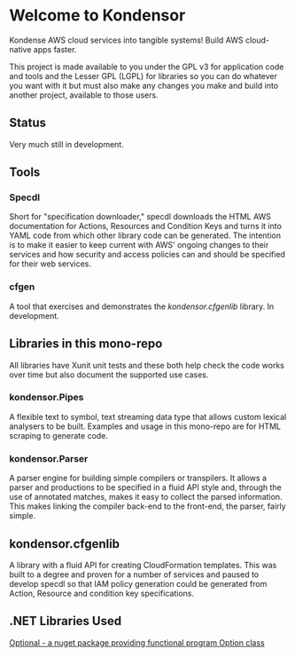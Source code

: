 # Welcome to Kondensor

Kondense AWS cloud services into tangible systems!
Build AWS cloud-native apps faster.

This project is made available to you under the GPL v3 for application code and tools
and the Lesser GPL (LGPL) for libraries so you
can do whatever you want with it but must also make any changes
you make and build into another project, available to those users.

## Status

Very much still in development.

## Tools

### Specdl

Short for "specification downloader," specdl downloads the HTML AWS documentation
for Actions, Resources and Condition Keys and turns it into YAML code
from which other library code can be generated. The intention is to make
it easier to keep current with AWS' ongoing changes to their services
and how security and access policies can and should be specified for their
web services.

### cfgen

A tool that exercises and demonstrates the *kondensor.cfgenlib* library.
In development.

## Libraries in this mono-repo

All libraries have Xunit unit tests and these both help check the code
works over time but also document the supported use cases.

### kondensor.Pipes

A flexible text to symbol, text streaming data type that allows
custom lexical analysers to be built. Examples and usage in this
mono-repo are for HTML scraping to generate code.

### kondensor.Parser

A parser engine for building simple compilers or transpilers.
It allows a parser and productions to be specified in a fluid API
style and, through the use of annotated matches, makes it easy
to collect the parsed information. This makes linking the compiler
back-end to the front-end, the parser, fairly simple.

## kondensor.cfgenlib

A library with a fluid API for creating CloudFormation templates.
This was built to a degree and proven for a number of services and paused
to develop specdl so that IAM policy generation could be generated
from Action, Resource and condition key specifications.


## .NET Libraries Used

[Optional - a nuget package providing functional program Option class](https://github.com/nlkl/Optional)

